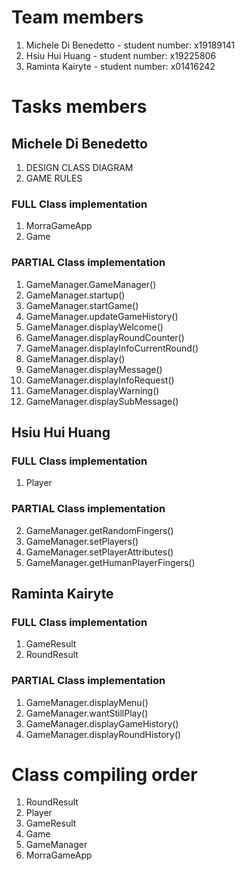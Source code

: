 # Team members

1. Michele Di Benedetto - student number: x19189141
2. Hsiu Hui Huang - student number: x19225806
3. Raminta Kairyte - student number: x01416242

# Tasks members

## Michele Di Benedetto

1. DESIGN CLASS DIAGRAM
2. GAME RULES

### FULL Class implementation

1. MorraGameApp
2. Game

### PARTIAL Class implementation

1. GameManager.GameManager()
2. GameManager.startup()
3. GameManager.startGame()
4. GameManager.updateGameHistory()
5. GameManager.displayWelcome()
6. GameManager.displayRoundCounter()
7. GameManager.displayInfoCurrentRound()
8. GameManager.display()
9. GameManager.displayMessage()
10. GameManager.displayInfoRequest()
11. GameManager.displayWarning()
12. GameManager.displaySubMessage()

## Hsiu Hui Huang

### FULL Class implementation

1. Player

### PARTIAL Class implementation

2. GameManager.getRandomFingers()
3. GameManager.setPlayers()
4. GameManager.setPlayerAttributes()
5. GameManager.getHumanPlayerFingers()

## Raminta Kairyte

### FULL Class implementation

1. GameResult
2. RoundResult

### PARTIAL Class implementation

1. GameManager.displayMenu()
2. GameManager.wantStillPlay()
3. GameManager.displayGameHistory()
4. GameManager.displayRoundHistory()

# Class compiling order

1. RoundResult
2. Player
3. GameResult
4. Game
5. GameManager
6. MorraGameApp
